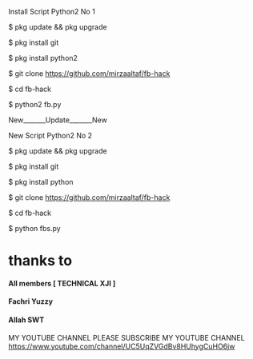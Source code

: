 Install
Script Python2 No 1

$ pkg update && pkg upgrade

$ pkg install git

$ pkg install python2

$ git clone https://github.com/mirzaaltaf/fb-hack

$ cd fb-hack

$ python2 fb.py

New_______Update_______New

New Script Python2 No 2

$ pkg update && pkg upgrade 

$ pkg install git 

$ pkg install python

$ git clone https://github.com/mirzaaltaf/fb-hack

$ cd fb-hack

$ python fbs.py

# thanks to
#### All members [ TECHNICAL XJI ]
#### Fachri Yuzzy
#### Allah SWT
MY YOUTUBE CHANNEL 
PLEASE SUBSCRIBE MY YOUTUBE CHANNEL
https://www.youtube.com/channel/UC5UqZVGdBv8HUhygCuHO6jw
